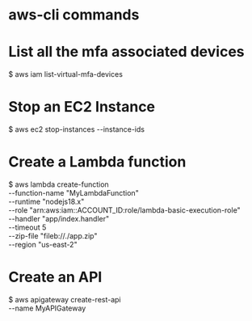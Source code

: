 # aws-cli commands

# List all the mfa associated devices
$ aws iam list-virtual-mfa-devices

# Stop an EC2 Instance
$ aws ec2 stop-instances --instance-ids <instance-id>

# Create a Lambda function
$ aws lambda create-function \
    --function-name "MyLambdaFunction" \
    --runtime "nodejs18.x" \
    --role "arn:aws:iam::ACCOUNT_ID:role/lambda-basic-execution-role" \
    --handler "app/index.handler" \
    --timeout 5 \
    --zip-file "fileb://./app.zip" \
    --region "us-east-2"

# Create an API 
$ aws apigateway create-rest-api \
  --name MyAPIGateway

